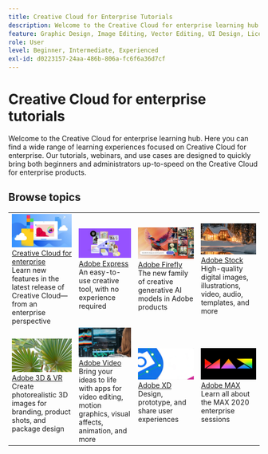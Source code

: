 ```yaml
---
title: Creative Cloud for Enterprise Tutorials
description: Welcome to the Creative Cloud for enterprise learning hub
feature: Graphic Design, Image Editing, Vector Editing, UI Design, Licensable Assets, Gen AI, Video Editing, 3D
role: User
level: Beginner, Intermediate, Experienced
exl-id: d0223157-24aa-486b-806a-fc6f6a36d7cf
---
```

# Creative Cloud for enterprise tutorials

Welcome to the Creative Cloud for enterprise learning hub. Here you can find a wide range of learning experiences focused on Creative Cloud for enterprise. Our tutorials, webinars, and use cases are designed to quickly bring both beginners and administrators up-to-speed on the Creative Cloud for enterprise products.

## Browse topics

<table style="table-layout:fixed">
<tr>
  <td>
    <a href="cce/overview-cce.md">
      <img alt="Creative Cloud for enterprise" src="assets/CCecard.png" />
    </a>
    <div>
    <a href="cce/overview-cce.md">Creative Cloud for enterprise</a>
    </div>
    Learn new features in the latest release of Creative Cloud—from an enterprise perspective
    <br>
  </td>
  <td>
    <a href="express/overview-express.md">
      <img alt="Adobe Express" src="assets/Expresscard.png" />
    </a>
    <div>
    <a href="express/overview-express.md">Adobe Express</a>
    </div>
    An easy-to-use creative tool, with no experience required
    <br>
  </td>
  <td>
    <a href="firefly/overview-firefly.md">
      <img alt="Adobe Firefly" src="assets/Fireflycard.png" />
    </a>
    <div>
    <a href="firefly/overview-firefly.md">Adobe Firefly</a>
    </div>
    The new family of creative generative AI models in Adobe products
    <br>
  </td>
  <td>
    <a href="stock/overview-stock.md">
      <img alt="Adobe Stock" src="assets/Stockcard.png" />
    </a>
    <div>
    <a href="stock/overview-stock.md">Adobe Stock</a>
    </div>
    High-quality digital images, illustrations, video, audio, templates, and more
    <br>
  </td>
</tr>
  <td>
    <a href="3di/overview-3di.md">
      <img alt="Adobe 3D & VR" src="assets/3Dcard.png" />
    </a>
    <div>
    <a href="3di/overview-3di.md">Adobe 3D & VR</a>
    </div>
    Create photorealistic 3D images for branding, product shots, and package design
    <br>
  </td>
  <td>
    <a href="dva/overview-dva.md">
      <img alt="Adobe Video" src="assets/Videocard.png" />
    </a>
    <div>
    <a href="dva/overview-dva.md">Adobe Video</a>
    </div>
    Bring your ideas to life with apps for video editing, motion graphics, visual affects, animation, and more
    <br>
  </td>
  <td>
    <a href="xd/overview-xd.md">
      <img alt="Adobe XD" src="assets/XDcard.png" />
    </a>
    <div>
    <a href="xd/overview-xd.md">Adobe XD</a>
    </div>
    Design, prototype, and share user experiences
    <br>
  </td>
  <td>
    <a href="max/overview-max.md">
      <img alt="Adobe MAX" src="assets/Maxcard.png" />
    </a>
    <div>
    <a href="xd/overview-xd.md">Adobe MAX</a>
    </div>
    Learn all about the MAX 2020 enterprise sessions
    <br>
  </td>
</tr>
</table>
